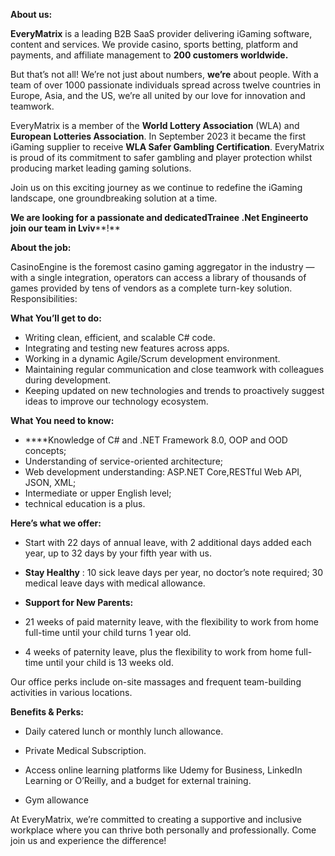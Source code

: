**About us:**

**EveryMatrix** is a leading B2B SaaS provider delivering iGaming software,
content and services. We provide casino, sports betting, platform and
payments, and affiliate management to **200 customers worldwide.**

But that’s not all! We’re not just about numbers, **we’re** about people. With
a team of over 1000 passionate individuals spread across twelve countries in
Europe, Asia, and the US, we’re all united by our love for innovation and
teamwork.  
  
EveryMatrix is a member of the **World Lottery Association** (WLA) and
**European Lotteries Association**. In September 2023 it became the first
iGaming supplier to receive **WLA Safer Gambling Certification**. EveryMatrix
is proud of its commitment to safer gambling and player protection whilst
producing market leading gaming solutions.

Join us on this exciting journey as we continue to redefine the iGaming
landscape, one groundbreaking solution at a time.

**We are looking for a passionate and dedicated****Trainee .Net Engineer****to
join our team in Lviv****!**

**About the job:**

CasinoEngine is the foremost casino gaming aggregator in the industry — with a
single integration, operators can access a library of thousands of games
provided by tens of vendors as a complete turn-key solution. Responsibilities:

**What You’ll get to do:**

  * Writing clean, efficient, and scalable C# code.
  * Integrating and testing new features across apps.
  * Working in a dynamic Agile/Scrum development environment.
  * Maintaining regular communication and close teamwork with colleagues during development.
  * Keeping updated on new technologies and trends to proactively suggest ideas to improve our technology ecosystem.

**What You need to know:**

  * ****Knowledge of C# and .NET Framework 8.0, OOP and OOD concepts;
  * Understanding of service-oriented architecture; 
  * Web development understanding: ASP.NET Core,RESTful Web API, JSON, XML; 
  * Intermediate or upper English level; 
  * technical education is a plus.

**Here’s what we offer:**

  * Start with 22 days of annual leave, with 2 additional days added each year, up to 32 days by your fifth year with us.

  * **Stay Healthy** : 10 sick leave days per year, no doctor’s note required; 30 medical leave days with medical allowance.

  * **Support for New Parents:**

  * 21 weeks of paid maternity leave, with the flexibility to work from home full-time until your child turns 1 year old.

  * 4 weeks of paternity leave, plus the flexibility to work from home full-time until your child is 13 weeks old.

Our office perks include on-site massages and frequent team-building
activities in various locations.

**Benefits & Perks:**

  * Daily catered lunch or monthly lunch allowance. 

  * Private Medical Subscription. 

  * Access online learning platforms like Udemy for Business, LinkedIn Learning or O’Reilly, and a budget for external training.

  * Gym allowance

At EveryMatrix, we’re committed to creating a supportive and inclusive
workplace where you can thrive both personally and professionally. Come join
us and experience the difference!